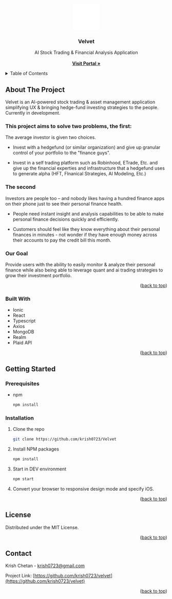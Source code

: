 
<!-- PROJECT LOGO -->
<br />
<div align="center">
  <a href="https://github.com/othneildrew/Best-README-Template">
    <img src="images/logo.PNG" alt="Logo" width="80" height="80">
  </a>

  <h3 align="center">Velvet</h3>

  <p align="center">
    AI Stock Trading & Financial Analysis Application
    <br />
    <br />
    <a href="https://github.com/othneildrew/Best-README-Template"><strong>Visit Portal »</strong></a>
    <br />
  </p>
</div>



<!-- TABLE OF CONTENTS -->
<details>
  <summary>Table of Contents</summary>
  <ol>
    <li>
      <a href="#about-the-project">About The Project</a>
      <ul>
        <li><a href="#built-with">Built With</a></li>
      </ul>
    </li>
    <li>
      <a href="#getting-started">Getting Started</a>
      <ul>
        <li><a href="#prerequisites">Prerequisites</a></li>
        <li><a href="#installation">Installation</a></li>
      </ul>
    </li>
    <li><a href="#license">License</a></li>
    <li><a href="#contact">Contact</a></li>
  </ol>
</details>



<!-- ABOUT THE PROJECT -->
## About The Project

Velvet is an AI-powered stock trading & asset management application simplifying UX & bringing hedge-fund investing strategies to the people.
Currently in development.

### This project aims to solve two problems, the first:

The average investor is given two choices.

- Invest with a hedgefund (or similar organization) and give up granular control of your portfolio to the "finance guys".

- Invest in a self trading platform such as Robinhood, ETrade, Etc. and give up the financial experties and infrastructure that a hedgefund uses to generate alpha (HFT, FInanical Strategies, AI Modeling, Etc.)

### The second

Investors are people too – and nobody likes having a hundred finance apps on their phone just to see their personal finance health.

- People need instant insight and analysis capabilities to be able to make personal finance decisions quickly and efficiently.

- Customers should feel like they know everything about their personal finances in minutes - not wonder if they have enough money across their accounts to pay the credit bill this month.

### Our Goal

Provide users with the ability to easily monitor & analyze their personal finance while also being able to leverage quant and ai trading strategies to grow their investment portfolio.

<p align="right">(<a href="#top">back to top</a>)</p>


### Built With

* Ionic
* React
* Typescript
* Axios
* MongoDB
* Realm
* Plaid API

<p align="right">(<a href="#top">back to top</a>)</p>



<!-- GETTING STARTED -->
## Getting Started

### Prerequisites

* npm
  ```sh
  npm install
  ```

### Installation

1. Clone the repo
   ```sh
   git clone https://github.com/krish0723/Velvet
   ```
2. Install NPM packages
   ```sh
   npm install
   ```
3. Start in DEV environment
   ```sh
   npm start
   ```
4. Convert your browser to responsive design mode and specify iOS.

<p align="right">(<a href="#top">back to top</a>)</p>


<!-- LICENSE -->
## License

Distributed under the MIT License.

<p align="right">(<a href="#top">back to top</a>)</p>



<!-- CONTACT -->
## Contact

Krish Chetan - krish0723@gmail.com

Project Link: [https://github.com/krish0723/velvet](https://github.com/krish0723/velvet)

<p align="right">(<a href="#top">back to top</a>)</p>

